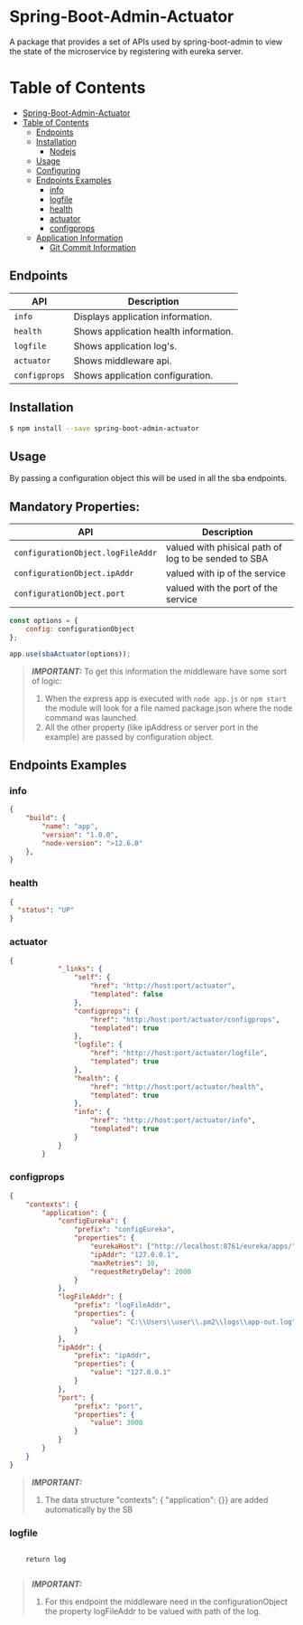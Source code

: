 # Spring-Boot-Admin-Actuator

A package that provides a set of APIs used by spring-boot-admin to view the state of the microservice by registering with eureka server.


Table of Contents
=================

<!-- toc -->

- [Spring-Boot-Admin-Actuator](#express-actuator)
- [Table of Contents](#table-of-contents)
  - [Endpoints](#endpoints)
  - [Installation](#installation)
      - [Nodejs](#nodejs)
  - [Usage](#usage)
  - [Configuring](#configuring)
  - [Endpoints Examples](#endpoints-examples)
    - [info](#info)
    - [logfile](#logfile)
    - [health](#health)
    - [actuator](#actuator)
    - [configprops](#configprops)
  - [Application Information](#application-information)
    - [Git Commit Information](#git-commit-information)

<!-- tocstop -->

## Endpoints

API | Description
--- | ---
`info` | Displays application information.
`health` | Shows application health information.
`logfile` | Shows application log's.
`actuator` | Shows middleware api.
`configprops` | Shows application configuration.

## Installation

```bash
$ npm install --save spring-boot-admin-actuator
```

## Usage


By passing a configuration object this will be used in all the sba endpoints.

## Mandatory Properties:


API | Description
--- | ---
`configurationObject.logFileAddr` | valued with phisical path of log to be sended to SBA
`configurationObject.ipAddr` | valued with ip of the service
`configurationObject.port` | valued with the port of the service

```js
const options = {
    config: configurationObject
};

app.use(sbaActuator(options));
```


> **_IMPORTANT:_** To get this information the middleware have some sort of logic:
>1. When the express app is executed with ```node app.js``` or ```npm start``` the module will look for a file named package.json where the node command was launched.
>2. All the other property (like ipAddress or server port in the example) are passed by configuration object.

## Endpoints Examples
### info
```json
{
    "build": {
        "name": "app",
        "version": "1.0.0",
        "node-version": ">12.6.0"
    },
}
```

### health
```json
{
  "status": "UP"
}
```

### actuator
```json
{
            "_links": {
                "self": {
                    "href": "http://host:port/actuator",
                    "templated": false
                },
                "configprops": {
                    "href": "http:/host:port/actuator/configprops",
                    "templated": true
                },
                "logfile": {
                    "href": "http://host:port/actuator/logfile",
                    "templated": true
                },
                "health": {
                    "href": "http://host:port/actuator/health",
                    "templated": true
                },
                "info": {
                    "href": "http://host:port/actuator/info",
                    "templated": true
                }
            }
        }
```

### configprops
```json
{
	"contexts": {
		"application": {
			"configEureka": {
				"prefix": "configEureka",
				"properties": {
					"eurekaHost": ["http://localhost:8761/eureka/apps/"],
					"ipAddr": "127.0.0.1",
					"maxRetries": 10,
					"requestRetryDelay": 2000
				}
			},
			"logFileAddr": {
				"prefix": "logFileAddr",
				"properties": {
					"value": "C:\\Users\\user\\.pm2\\logs\\app-out.log"
				}
			},
			"ipAddr": {
				"prefix": "ipAddr",
				"properties": {
					"value": "127.0.0.1"
				}
			},
			"port": {
				"prefix": "port",
				"properties": {
					"value": 3000
				}
			}
		}
	}
}
```

> **_IMPORTANT:_**
>1. The data structure "contexts": { "application": {}} are added automatically by the SB

### logfile
```plain/text

	return log
	
```

> **_IMPORTANT:_**
>1. For this endpoint the middleware need in the configurationObject the property logFileAddr to be valued with path of the log.
